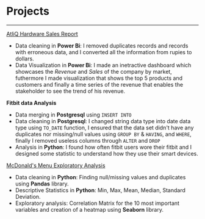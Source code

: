 # Projects

***

[AtliQ Hardware Sales Report](https://github.com/Hazael-diaz-data/projects/blob/main/SALES.pdf)
- Data cleaning in **Power Bi**: I removed duplicates records and records with erroneous data, and I converted all the information from rupies to dollars.
- Data Visualization in **Power Bi**: I made an inetractive dashboard which showcases the *Revenue* and *Sales* of the company by market, futhermore I made visualization that shows the top 5 products and customers and finally a time series of the revenue that enables the stakeholder to see the trend of his revenue.  

**Fitbit data Analysis**
-  Data merging in **Postgresql** using ```INSERT INTO```
- Data cleaning in **Postgresql**: I changed string data type into date data type using ```TO_DATE``` function, I ensured that the data set didn't have any duplicates nor missing/null values using ```GROUP BY``` & ```HAVING```, and ```WHERE```, finally I removed useless columns through ```ALTER``` and ```DROP```
- Analysis in **Python**: I found how often fitbit users wore their fitbit and I designed some statistic to understand how they use their smart devices.

[McDonald's Menu Exploratory Analysis](https://github.com/Hazael-diaz-data/projects/blob/main/eda_mc.ipynb)
- Data cleaning in **Python**: Finding null/missing values and duplicates using **Pandas** library.
- Descriptive Statistics in **Python**: Min, Max, Mean, Median, Standard Deviation.
- Exploratory analysis: Correlation Matrix for the 10 most important variables and creation of a heatmap using **Seaborn** library.
